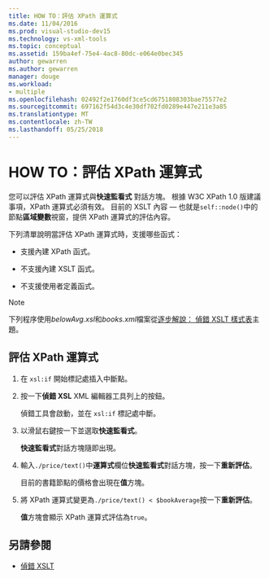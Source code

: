 ```yaml
---
title: HOW TO：評估 XPath 運算式
ms.date: 11/04/2016
ms.prod: visual-studio-dev15
ms.technology: vs-xml-tools
ms.topic: conceptual
ms.assetid: 159ba4ef-75e4-4ac8-80dc-e064e0bec345
author: gewarren
ms.author: gewarren
manager: douge
ms.workload:
- multiple
ms.openlocfilehash: 02492f2e1760df3ce5cd6751808303bae75577e2
ms.sourcegitcommit: 697162f54d3c4e30df702fd0289e447e211e3a85
ms.translationtype: MT
ms.contentlocale: zh-TW
ms.lasthandoff: 05/25/2018
---
```

# <a name="how-to-evaluate-an-xpath-expression"></a>HOW TO：評估 XPath 運算式

您可以評估 XPath 運算式與**快速監看式** 對話方塊。 根據 W3C XPath 1.0 版建議事項，XPath 運算式必須有效。 目前的 XSLT 內容 — 也就是`self::node()`中的節點**區域變數**視窗，提供 XPath 運算式的評估內容。

 下列清單說明當評估 XPath 運算式時，支援哪些函式：

-   支援內建 XPath 函式。

-   不支援內建 XSLT 函式。

-   不支援使用者定義函式。

> [!NOTE]
> 下列程序使用*belowAvg.xsl*和*books.xml*檔案從[逐步解說： 偵錯 XSLT 樣式表](../xml-tools/walkthrough-debug-an-xslt-style-sheet.md)主題。

## <a name="to-evaluate-an-xpath-expression"></a>評估 XPath 運算式

1.  在 `xsl:if` 開始標記處插入中斷點。

2.  按一下**偵錯 XSL** XML 編輯器工具列上的按鈕。

     偵錯工具會啟動，並在 `xsl:if` 標記處中斷。

3.  以滑鼠右鍵按一下並選取**快速監看式**。

     **快速監看式**對話方塊隨即出現。

4.  輸入`./price/text()`中**運算式**欄位**快速監看式**對話方塊，按一下**重新評估**。

     目前的書籍節點的價格會出現在**值**方塊。

5.  將 XPath 運算式變更為`./price/text() < $bookAverage`按一下**重新評估**。

     **值**方塊會顯示 XPath 運算式評估為`true`。

## <a name="see-also"></a>另請參閱

- [偵錯 XSLT](../xml-tools/debugging-xslt.md)